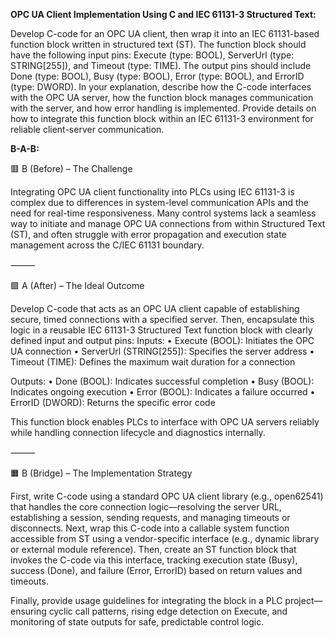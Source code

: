 **OPC UA Client Implementation Using C and IEC 61131-3 Structured Text:**

Develop C-code for an OPC UA client, then wrap it into an IEC 61131-based function block written in structured text (ST). The function block should have the following input pins: Execute (type: BOOL), ServerUrl (type: STRING[255]), and Timeout (type: TIME). The output pins should include Done (type: BOOL), Busy (type: BOOL), Error (type: BOOL), and ErrorID (type: DWORD). In your explanation, describe how the C-code interfaces with the OPC UA server, how the function block manages communication with the server, and how error handling is implemented. Provide details on how to integrate this function block within an IEC 61131-3 environment for reliable client-server communication.

**B-A-B:**

🟥 B (Before) – The Challenge

Integrating OPC UA client functionality into PLCs using IEC 61131-3 is complex due to differences in system-level communication APIs and the need for real-time responsiveness. Many control systems lack a seamless way to initiate and manage OPC UA connections from within Structured Text (ST), and often struggle with error propagation and execution state management across the C/IEC 61131 boundary.

⸻

🟩 A (After) – The Ideal Outcome

Develop C-code that acts as an OPC UA client capable of establishing secure, timed connections with a specified server. Then, encapsulate this logic in a reusable IEC 61131-3 Structured Text function block with clearly defined input and output pins:
Inputs:
	•	Execute (BOOL): Initiates the OPC UA connection
	•	ServerUrl (STRING[255]): Specifies the server address
	•	Timeout (TIME): Defines the maximum wait duration for a connection

Outputs:
	•	Done (BOOL): Indicates successful completion
	•	Busy (BOOL): Indicates ongoing execution
	•	Error (BOOL): Indicates a failure occurred
	•	ErrorID (DWORD): Returns the specific error code

This function block enables PLCs to interface with OPC UA servers reliably while handling connection lifecycle and diagnostics internally.

⸻

🟧 B (Bridge) – The Implementation Strategy

First, write C-code using a standard OPC UA client library (e.g., open62541) that handles the core connection logic—resolving the server URL, establishing a session, sending requests, and managing timeouts or disconnects.
Next, wrap this C-code into a callable system function accessible from ST using a vendor-specific interface (e.g., dynamic library or external module reference).
Then, create an ST function block that invokes the C-code via this interface, tracking execution state (Busy), success (Done), and failure (Error, ErrorID) based on return values and timeouts.

Finally, provide usage guidelines for integrating the block in a PLC project—ensuring cyclic call patterns, rising edge detection on Execute, and monitoring of state outputs for safe, predictable control logic.
